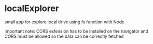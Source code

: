 # localExplorer
small app for explore local drive using fs function with Node

Important note: CORS extension has to be installed on the navigator and CORS must be allowed so the data can be correctly fetched